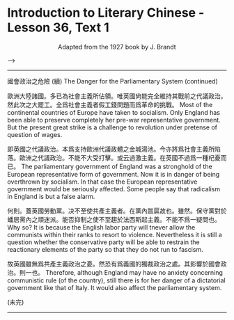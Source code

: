 # Introduction to Literary Chinese - Lesson 36, Text 1

<center>Adapted from the 1927 book by J. Brandt</center>

<!-- 國會政治之危險 (續)

歐洲大陸諸國多已為社會主義所佔領唯英國尙能完全維持其
戰前之代議政治然此次之大罷工全爲社會主義者假工錢問題
而爲革命的挑戰即英國之代議政治本爲支持歐洲代議政體之
金城湯池今亦將爲社會主義所陷落歐洲之代議政治不能不大
受打擊或云過激主義在英國不過爲一種杞憂而已何則蓋英國
勞動黨决不至使共產主義者在黨內跋扈故也雖然保守黨對於
蟠居黨內之頑迷派能否抑制之使不至趨於法西斯起主義不能
不爲一疑問也故英國雖無爲共產主義政治之憂然恐有爲義國
的獨裁政治之處其影響於國會政治則一也

(未完) -->

<!-- 國會政治之危險 (續)

歐洲大陸諸國。多已為社會主義所佔領。唯英國尙能完全維持其
戰前之代議政治。然此次之大罷工。全爲社會主義者假工錢問題
而爲革命的挑戰。即英國之代議政治。本爲支持歐洲代議政體之
金城湯池。今亦將爲社會主義所陷落。歐洲之代議政治。不能不大
受打擊。或云過激主義。在英國不過爲一種杞憂而已。何則。蓋英國
勞動黨。决不至使共產主義者。在黨內跋扈故也。雖然。保守黨對於
蟠居黨內之頑迷派。能否抑制之使不至趨於法西斯起主義。不能
不爲一疑問也。故英國雖無爲共產主義政治之憂。然恐有爲義國
的獨裁政治之處。其影響於國會政治。則一也。

(未完) -->

<!-- 國會政治之危險 (續)

歐洲大陸諸國。多已為社會主義所佔領。唯英國尙能完全維持其戰前之代議政治。然此次之大罷工。全爲社會主義者假工錢問題而爲革命的挑戰。即英國之代議政治。本爲支持歐洲代議政體之金城湯池。今亦將爲社會主義所陷落。歐洲之代議政治。不能不大受打擊。或云過激主義。在英國不過爲一種杞憂而已。何則。蓋英國勞動黨。决不至使共產主義者。在黨內跋扈故也。雖然。保守黨對於蟠居黨內之頑迷派。能否抑制之使不至趨於法西斯起主義。不能不爲一疑問也。故英國雖無爲共產主義政治之憂。然恐有爲義國的獨裁政治之處。其影響於國會政治。則一也。

(未完) -->

<!-- THE DANGER FOR THE PARLIAMENTARY SYSTEM (continued). Most of the continental countries of Europe have taken to socialism. Only England has been able to preserve com- pletely her pre-war representative government. But the present great strike is a challenge to revolution under pretense of question of wages (工錢). The parliamentary government of England was a stronghold of the European representative torm of government. Now it is in danger of being overthrown by socialism. In that case the European representative government would be seriously affected. Some people say that radicalism in England is but a false alarm. Why so? It is because the English labor party will never allow the communists within their ranks to resort to violence. Nevertheless it is still a ques- tion(不能不為一疑問也) whether the conservative party will be able to restrain the reactionary elements of the party so that they do not run to fascism. Therefore, although England may have no anxiety concerning communistic rule (of the country), still there is for her danger of a dictatorial govern- ment like that of Italy. mentary system. It would also affect the parlia- (to be continued) -->

-->

---

國會政治之危險 (續)
The Danger for the Parliamentary System (continued)

歐洲大陸諸國。多已為社會主義所佔領。唯英國尙能完全維持其戰前之代議政治。然此次之大罷工。全爲社會主義者假工錢問題而爲革命的挑戰。
Most of the continental countries of Europe have taken to socialism. Only England has been able to preserve completely her pre-war representative government. But the present great strike is a challenge to revolution under pretense of question of wages.

即英國之代議政治。本爲支持歐洲代議政體之金城湯池。今亦將爲社會主義所陷落。歐洲之代議政治。不能不大受打擊。或云過激主義。在英國不過爲一種杞憂而已。
The parliamentary government of England was a stronghold of the European representative form of government. Now it is in danger of being overthrown by socialism. In that case the European representative government would be seriously affected. Some people say that radicalism in England is but a false alarm.

何則。蓋英國勞動黨。决不至使共產主義者。在黨內跋扈故也。雖然。保守黨對於蟠居黨內之頑迷派。能否抑制之使不至趨於法西斯起主義。不能不爲一疑問也。
Why so? It is because the English labor party will tnever allow the communists within their ranks to resort to violence. Nevertheless it is still a question whether the conservative party will be able to restrain the reactionary elements of the party so that they do not run to fascism.

故英國雖無爲共產主義政治之憂。然恐有爲義國的獨裁政治之處。其影響於國會政治。則一也。
Therefore, although England may have no anxiety concerning communistic rule (of the country), still there is for her danger of a dictatorial government like that of Italy. It would also affect the parliamentary system.

(未完)

---
